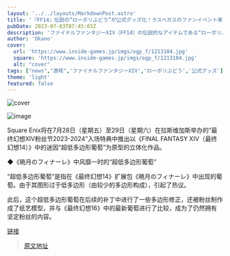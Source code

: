 ```yaml
---
layout: '../../layouts/MarkdownPost.astro'
title: '『FF14』伝説の“ローポリぶどう”が公式グッズ化！ラスベガスのファンイベント来場者特典に'
pubDate: 2023-07-03T07:45:03Z
description: 'ファイナルファンタジーXIV（FF14）の伝説的なアイテムである“ローポリぶどう”が公式グッズ化されることが発表されました。このグッズは、ラスベガスで開催されるファンイベントの来場者特典として配布される予定です。'
author: 'Okano'
cover:
  url: 'https://www.inside-games.jp/imgs/ogp_f/1213104.jpg'
  square: 'https://www.inside-games.jp/imgs/ogp_f/1213104.jpg'
  alt: "cover"
tags: ["news","游戏",'ファイナルファンタジーXIV','ローポリぶどう','公式グッズ']
theme: 'light'
featured: false
---
```


![cover](https://www.inside-games.jp/imgs/ogp_f/1213104.jpg)

![image](https://www.inside-games.jp/imgs/zoom/1213101.png)

Square Enix将在7月28日（星期五）至29日（星期六）在拉斯维加斯举办的“最终幻想XIV粉丝节2023-2024”入场特典中推出以《FINAL FANTASY XIV（最终幻想14）》中的迷因“超低多边形葡萄”为原型的立体化作品。

◆《暁月のフィナーレ》中风靡一时的“超低多边形葡萄”

“超低多边形葡萄”是指在《最终幻想14》扩展包《暁月のフィナーレ》中出现的葡萄。由于其图形过于低多边形（由较少的多边形构成），引起了热议。

此后，这个超低多边形葡萄在后续的补丁中进行了一些多边形修正，还被粉丝制作成了纸艺模型，并与《最终幻想16》中的最新葡萄进行了比较，成为了仍然拥有坚定粉丝的内容。

[链接](https://www.inside-games.jp/article/2023/06/22/146745.html)

>[原文地址](https://www.inside-games.jp/article/2023/07/03/146963.html)  